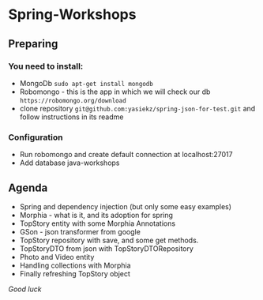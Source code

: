 # Spring-Workshops

## Preparing

### You need to install:

- MongoDb `sudo apt-get install mongodb`
- Robomongo - this is the app in which we will check our db `https://robomongo.org/download`
- clone repository `git@github.com:yasiekz/spring-json-for-test.git` and follow instructions in its readme

### Configuration

- Run robomongo and create default connection at localhost:27017
- Add database java-workshops

## Agenda

- Spring and dependency injection (but only some easy examples)
- Morphia - what is it, and its adoption for spring
- TopStory entity with some Morphia Annotations
- GSon - json transformer from google
- TopStory repository with save, and some get methods.
- TopStoryDTO from json with TopStoryDTORepository
- Photo and Video entity
- Handling collections with Morphia
- Finally refreshing TopStory object

*Good luck*
